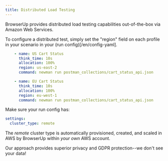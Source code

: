 ```yaml
---
title: Distributed Load Testing
---
```


BrowserUp provides distributed load testing capabilities out-of-the-box via Amazon Web Services.

To configure a distributed test, simply set the "region" field on each profile
in your scenario in your (run config)[/en/config-yaml].

```yaml
    - name: US Cart Status
      think_time: 10s
      allocation: 100%
      region: us-east-2
      command: newman run postman_collections/cart_status_api.json
```

```yaml
    - name: EU Cart Status
      think_time: 10s
      allocation: 100%
      region: eu-west-1
      command: newman run postman_collections/cart_status_api.json
```

Make sure your run config has:
```yaml
settings:
  cluster_type: remote
```

The *remote* cluster type is automatically provisioned, created, and scaled in AWS by BrowserUp
within *your own* AWS account.

Our approach provides superior privacy and GDPR protection--we don't see your data!
